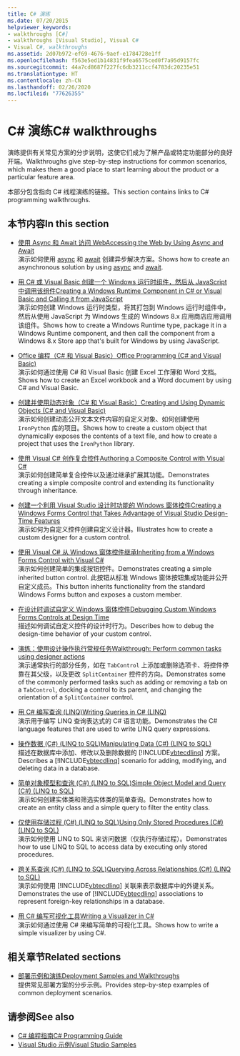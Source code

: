 ```yaml
---
title: C# 演练
ms.date: 07/20/2015
helpviewer_keywords:
- walkthroughs [C#]
- walkthroughs [Visual Studio], Visual C#
- Visual C#, walkthroughs
ms.assetid: 2d07b972-ef69-4676-9aef-e1784728e1ff
ms.openlocfilehash: f563e5ed1b14831f9fea6575ced0f7a95d9157fc
ms.sourcegitcommit: 44a7cd8687f227fc6db3211ccf4783dc20235e51
ms.translationtype: HT
ms.contentlocale: zh-CN
ms.lasthandoff: 02/26/2020
ms.locfileid: "77626355"
---
```

# <a name="c-walkthroughs"></a><span data-ttu-id="16411-102">C# 演练</span><span class="sxs-lookup"><span data-stu-id="16411-102">C# walkthroughs</span></span>

<span data-ttu-id="16411-103">演练提供有关常见方案的分步说明，这使它们成为了解产品或特定功能部分的良好开端。</span><span class="sxs-lookup"><span data-stu-id="16411-103">Walkthroughs give step-by-step instructions for common scenarios, which makes them a good place to start learning about the product or a particular feature area.</span></span>

 <span data-ttu-id="16411-104">本部分包含指向 C# 线程演练的链接。</span><span class="sxs-lookup"><span data-stu-id="16411-104">This section contains links to C# programming walkthroughs.</span></span>

## <a name="in-this-section"></a><span data-ttu-id="16411-105">本节内容</span><span class="sxs-lookup"><span data-stu-id="16411-105">In this section</span></span>

- <span data-ttu-id="16411-106">[使用 Async 和 Await 访问 Web](./programming-guide/concepts/async/walkthrough-accessing-the-web-by-using-async-and-await.md)</span><span class="sxs-lookup"><span data-stu-id="16411-106">[Accessing the Web by Using Async and Await](./programming-guide/concepts/async/walkthrough-accessing-the-web-by-using-async-and-await.md)</span></span>\
  <span data-ttu-id="16411-107">演示如何使用 [async](./language-reference/keywords/async.md) 和 [await](./language-reference/operators/await.md) 创建异步解决方案。</span><span class="sxs-lookup"><span data-stu-id="16411-107">Shows how to create an asynchronous solution by using [async](./language-reference/keywords/async.md) and [await](./language-reference/operators/await.md).</span></span>

- <span data-ttu-id="16411-108">[用 C# 或 Visual Basic 创建一个 Windows 运行时组件，然后从 JavaScript 中调用该组件](/windows/uwp/winrt-components/walkthrough-creating-a-simple-windows-runtime-component-and-calling-it-from-javascript)</span><span class="sxs-lookup"><span data-stu-id="16411-108">[Creating a Windows Runtime Component in C# or Visual Basic and Calling it from JavaScript](/windows/uwp/winrt-components/walkthrough-creating-a-simple-windows-runtime-component-and-calling-it-from-javascript)</span></span>\
  <span data-ttu-id="16411-109">演示如何创建 Windows 运行时类型，将其打包到 Windows 运行时组件中，然后从使用 JavaScript 为 Windows 生成的 Windows 8.x 应用商店应用调用该组件。</span><span class="sxs-lookup"><span data-stu-id="16411-109">Shows how to create a Windows Runtime type, package it in a Windows Runtime component, and then call the component from a Windows 8.x Store app that's built for Windows by using JavaScript.</span></span>

- <span data-ttu-id="16411-110">[Office 编程（C# 和 Visual Basic）](./programming-guide/interop/walkthrough-office-programming.md)</span><span class="sxs-lookup"><span data-stu-id="16411-110">[Office Programming (C# and Visual Basic)](./programming-guide/interop/walkthrough-office-programming.md)</span></span>\
  <span data-ttu-id="16411-111">演示如何通过使用 C# 和 Visual Basic 创建 Excel 工作薄和 Word 文档。</span><span class="sxs-lookup"><span data-stu-id="16411-111">Shows how to create an Excel workbook and a Word document by using C# and Visual Basic.</span></span>

- <span data-ttu-id="16411-112">[创建并使用动态对象（C# 和 Visual Basic）](./programming-guide/types/walkthrough-creating-and-using-dynamic-objects.md)</span><span class="sxs-lookup"><span data-stu-id="16411-112">[Creating and Using Dynamic Objects (C# and Visual Basic)](./programming-guide/types/walkthrough-creating-and-using-dynamic-objects.md)</span></span>\
  <span data-ttu-id="16411-113">演示如何创建动态公开文本文件内容的自定义对象、如何创建使用 `IronPython` 库的项目。</span><span class="sxs-lookup"><span data-stu-id="16411-113">Shows how to create a custom object that dynamically exposes the contents of a text file, and how to create a project that uses the `IronPython` library.</span></span>

- <span data-ttu-id="16411-114">[使用 Visual C# 创作复合控件](../framework/winforms/controls/walkthrough-authoring-a-composite-control-with-visual-csharp.md)</span><span class="sxs-lookup"><span data-stu-id="16411-114">[Authoring a Composite Control with Visual C#](../framework/winforms/controls/walkthrough-authoring-a-composite-control-with-visual-csharp.md)</span></span>\
  <span data-ttu-id="16411-115">演示如何创建简单复合控件以及通过继承扩展其功能。</span><span class="sxs-lookup"><span data-stu-id="16411-115">Demonstrates creating a simple composite control and extending its functionality through inheritance.</span></span>

- <span data-ttu-id="16411-116">[创建一个利用 Visual Studio 设计时功能的 Windows 窗体控件](../framework/winforms/controls/creating-a-wf-control-design-time-features.md)</span><span class="sxs-lookup"><span data-stu-id="16411-116">[Creating a Windows Forms Control that Takes Advantage of Visual Studio Design-Time Features](../framework/winforms/controls/creating-a-wf-control-design-time-features.md)</span></span>\
  <span data-ttu-id="16411-117">演示如何为自定义控件创建自定义设计器。</span><span class="sxs-lookup"><span data-stu-id="16411-117">Illustrates how to create a custom designer for a custom control.</span></span>

- <span data-ttu-id="16411-118">[使用 Visual C# 从 Windows 窗体控件继承](../framework/winforms/controls/walkthrough-inheriting-from-a-windows-forms-control-with-visual-csharp.md)</span><span class="sxs-lookup"><span data-stu-id="16411-118">[Inheriting from a Windows Forms Control with Visual C#](../framework/winforms/controls/walkthrough-inheriting-from-a-windows-forms-control-with-visual-csharp.md)</span></span>\
  <span data-ttu-id="16411-119">演示如何创建简单的集成按钮控件。</span><span class="sxs-lookup"><span data-stu-id="16411-119">Demonstrates creating a simple inherited button control.</span></span> <span data-ttu-id="16411-120">此按钮从标准 Windows 窗体按钮集成功能并公开自定义成员。</span><span class="sxs-lookup"><span data-stu-id="16411-120">This button inherits functionality from the standard Windows Forms button and exposes a custom member.</span></span>

- <span data-ttu-id="16411-121">[在设计时调试自定义 Windows 窗体控件](../framework/winforms/controls/walkthrough-debugging-custom-windows-forms-controls-at-design-time.md)</span><span class="sxs-lookup"><span data-stu-id="16411-121">[Debugging Custom Windows Forms Controls at Design Time](../framework/winforms/controls/walkthrough-debugging-custom-windows-forms-controls-at-design-time.md)</span></span>\
  <span data-ttu-id="16411-122">描述如何调试自定义控件的设计时行为。</span><span class="sxs-lookup"><span data-stu-id="16411-122">Describes how to debug the design-time behavior of your custom control.</span></span>

- <span data-ttu-id="16411-123">[演练：使用设计操作执行常规任务](../framework/winforms/controls/perform-common-tasks-design-actions.md)</span><span class="sxs-lookup"><span data-stu-id="16411-123">[Walkthrough: Perform common tasks using designer actions](../framework/winforms/controls/perform-common-tasks-design-actions.md)</span></span>\
  <span data-ttu-id="16411-124">演示通常执行的部分任务，如在 `TabControl` 上添加或删除选项卡、将控件停靠在其父级，以及更改 `SplitContainer` 控件的方向。</span><span class="sxs-lookup"><span data-stu-id="16411-124">Demonstrates some of the commonly performed tasks such as adding or removing a tab on a `TabControl`, docking a control to its parent, and changing the orientation of a `SplitContainer` control.</span></span>

- <span data-ttu-id="16411-125">[用 C# 编写查询 (LINQ)](./programming-guide/concepts/linq/walkthrough-writing-queries-linq.md)</span><span class="sxs-lookup"><span data-stu-id="16411-125">[Writing Queries in C# (LINQ)](./programming-guide/concepts/linq/walkthrough-writing-queries-linq.md)</span></span>\
  <span data-ttu-id="16411-126">演示用于编写 LINQ 查询表达式的 C# 语言功能。</span><span class="sxs-lookup"><span data-stu-id="16411-126">Demonstrates the C# language features that are used to write LINQ query expressions.</span></span>

- <span data-ttu-id="16411-127">[操作数据 (C#) (LINQ to SQL)](../framework/data/adonet/sql/linq/walkthrough-manipulating-data-csharp.md)</span><span class="sxs-lookup"><span data-stu-id="16411-127">[Manipulating Data (C#) (LINQ to SQL)](../framework/data/adonet/sql/linq/walkthrough-manipulating-data-csharp.md)</span></span>\
  <span data-ttu-id="16411-128">描述在数据库中添加、修改以及删除数据的 [!INCLUDE[vbtecdlinq](~/includes/vbtecdlinq-md.md)] 方案。</span><span class="sxs-lookup"><span data-stu-id="16411-128">Describes a [!INCLUDE[vbtecdlinq](~/includes/vbtecdlinq-md.md)] scenario for adding, modifying, and deleting data in a database.</span></span>

- <span data-ttu-id="16411-129">[简单对象模型和查询 (C#) (LINQ to SQL)](../framework/data/adonet/sql/linq/walkthrough-simple-object-model-and-query-csharp.md)</span><span class="sxs-lookup"><span data-stu-id="16411-129">[Simple Object Model and Query (C#) (LINQ to SQL)](../framework/data/adonet/sql/linq/walkthrough-simple-object-model-and-query-csharp.md)</span></span>\
  <span data-ttu-id="16411-130">演示如何创建实体类和筛选实体类的简单查询。</span><span class="sxs-lookup"><span data-stu-id="16411-130">Demonstrates how to create an entity class and a simple query to filter the entity class.</span></span>

- <span data-ttu-id="16411-131">[仅使用存储过程 (C#) (LINQ to SQL)](../framework/data/adonet/sql/linq/walkthrough-using-only-stored-procedures-csharp.md)</span><span class="sxs-lookup"><span data-stu-id="16411-131">[Using Only Stored Procedures (C#) (LINQ to SQL)](../framework/data/adonet/sql/linq/walkthrough-using-only-stored-procedures-csharp.md)</span></span>\
  <span data-ttu-id="16411-132">演示如何使用 LINQ to SQL 来访问数据（仅执行存储过程）。</span><span class="sxs-lookup"><span data-stu-id="16411-132">Demonstrates how to use LINQ to SQL to access data by executing only stored procedures.</span></span>

- <span data-ttu-id="16411-133">[跨关系查询 (C#) (LINQ to SQL)](../framework/data/adonet/sql/linq/walkthrough-querying-across-relationships-csharp.md)</span><span class="sxs-lookup"><span data-stu-id="16411-133">[Querying Across Relationships (C#) (LINQ to SQL)](../framework/data/adonet/sql/linq/walkthrough-querying-across-relationships-csharp.md)</span></span>\
  <span data-ttu-id="16411-134">演示如何使用 [!INCLUDE[vbtecdlinq](~/includes/vbtecdlinq-md.md)] 关联来表示数据库中的外键关系。</span><span class="sxs-lookup"><span data-stu-id="16411-134">Demonstrates the use of [!INCLUDE[vbtecdlinq](~/includes/vbtecdlinq-md.md)] associations to represent foreign-key relationships in a database.</span></span>

- <span data-ttu-id="16411-135">[用 C# 编写可视化工具](/visualstudio/debugger/walkthrough-writing-a-visualizer-in-csharp)</span><span class="sxs-lookup"><span data-stu-id="16411-135">[Writing a Visualizer in C#](/visualstudio/debugger/walkthrough-writing-a-visualizer-in-csharp)</span></span>\
  <span data-ttu-id="16411-136">演示如何通过使用 C# 来编写简单的可视化工具。</span><span class="sxs-lookup"><span data-stu-id="16411-136">Shows how to write a simple visualizer by using C#.</span></span>

## <a name="related-sections"></a><span data-ttu-id="16411-137">相关章节</span><span class="sxs-lookup"><span data-stu-id="16411-137">Related sections</span></span>

- <span data-ttu-id="16411-138">[部署示例和演练](/visualstudio/deployment/clickonce-deployment-samples-and-walkthroughs)</span><span class="sxs-lookup"><span data-stu-id="16411-138">[Deployment Samples and Walkthroughs](/visualstudio/deployment/clickonce-deployment-samples-and-walkthroughs)</span></span>\
  <span data-ttu-id="16411-139">提供常见部署方案的分步示例。</span><span class="sxs-lookup"><span data-stu-id="16411-139">Provides step-by-step examples of common deployment scenarios.</span></span>

## <a name="see-also"></a><span data-ttu-id="16411-140">请参阅</span><span class="sxs-lookup"><span data-stu-id="16411-140">See also</span></span>

- [<span data-ttu-id="16411-141">C# 编程指南</span><span class="sxs-lookup"><span data-stu-id="16411-141">C# Programming Guide</span></span>](./programming-guide/index.md)
- [<span data-ttu-id="16411-142">Visual Studio 示例</span><span class="sxs-lookup"><span data-stu-id="16411-142">Visual Studio Samples</span></span>](/visualstudio/ide/visual-studio-ide)
